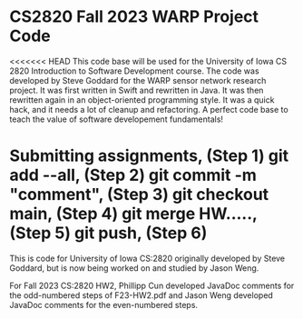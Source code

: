# CS2820 Fall 2023 WARP Project Code
<<<<<<< HEAD
This code base will be used for the University of Iowa CS 2820 Introduction to Software
Development course. The code was developed by Steve Goddard for the WARP sensor network 
research project. It was first written in Swift and rewritten in Java. It was then 
rewritten again in an object-oriented programming style. It was a quick
hack, and it needs a lot of cleanup and refactoring. A perfect code base to teach
the value of software developement fundamentals!

Submitting assignments, (Step 1)
git add --all, (Step 2)
git commit -m "comment", (Step 3)
git checkout main, (Step 4) 
git merge HW....., (Step 5)
git push, (Step 6)
=======
This is code for University of Iowa CS:2820 originally developed by Steve Goddard, but is now being worked on and studied by Jason Weng.

For Fall 2023 CS:2820 HW2, Phillipp Cun developed JavaDoc comments for the
odd-numbered steps of F23-HW2.pdf and Jason Weng developed JavaDoc comments 
for the even-numbered steps.